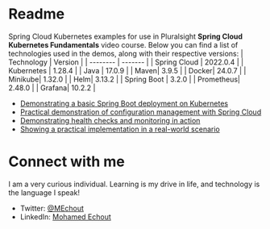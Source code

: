 # Readme
Spring Cloud Kubernetes examples for use in Pluralsight **Spring Cloud Kubernetes Fundamentals** video course. Below you can find a list of technologies used in the demos, along with their respective versions:
| Technology    | Version |
| -------- | ------- |
| Spring Cloud  | 2022.0.4 |
| Kubernetes | 1.28.4 |
| Java    | 17.0.9 |
| Maven| 3.9.5  |
| Docker| 24.0.7 |
| Minikube| 1.32.0 |
| Helm| 3.13.2 |
| Spring Boot | 3.2.0  |
| Prometheus| 2.48.0 |
| Grafana| 10.2.2 |

- [Demonstrating a basic Spring Boot deployment on Kubernetes](https://github.com/SimoCs/spring-cloud-kubernetes-fundamentals/tree/main/FirstDemoSpringCloudKubernetes/CoffeeShop)
- [Practical demonstration of configuration management with Spring Cloud](https://github.com/SimoCs/spring-cloud-kubernetes-fundamentals/tree/main/SecondDemoSpringCloudKubernetes)
- [Demonstrating health checks and monitoring in action](https://github.com/SimoCs/spring-cloud-kubernetes-fundamentals/tree/main/ThirdDemoSpringCloudKubernetes/CoffeeShop)
- [Showing a practical implementation in a real-world scenario](https://github.com/SimoCs/spring-cloud-kubernetes-fundamentals/tree/main/FourthDemoSpringCloudKubernetes)

# Connect with me
I am a very curious individual. Learning is my drive in life, and technology is the language I speak!

- Twitter: [@MEchout](https://twitter.com/MEchout)
- LinkedIn: [Mohamed Echout](https://www.linkedin.com/in/mohamed-echout/)
